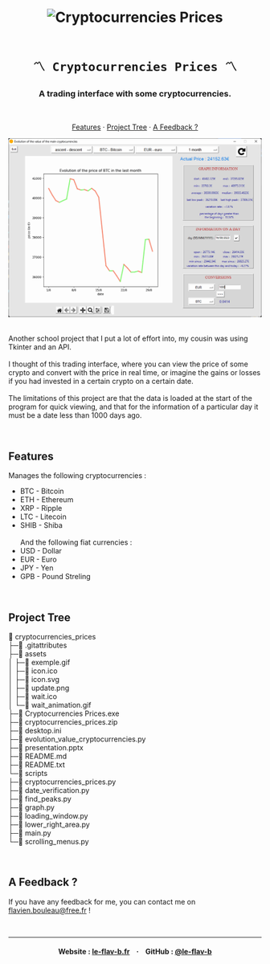 <h1 align="center">
    <br>
    <img src="https://raw.githubusercontent.com/le-flav-b/cryptocurrencies-prices/master/assets/icon.ico" alt="Cryptocurrencies Prices" width="150">
    <br><br>

    〽️ Cryptocurrencies Prices 〽️
</h1>


<h3 align="center">A trading interface with some cryptocurrencies.</h3>

<br>

<p align="center">
        <a href="#features"=>Features</a> ·
        <a href="#project-tree"=>Project Tree</a> ·
        <a href="#a-feedback-"=>A Feedback ?</a>
</p>

![Screenshots](https://raw.githubusercontent.com/le-flav-b/cryptocurrencies-prices/master/assets/exemple.gif)
<br>
<br>

Another school project that I put a lot of effort into, my cousin was using Tkinter and an API.<br><br>
I thought of this trading interface, where you can view the price of some crypto and convert with the price in real time, or imagine the gains or losses if you had invested in a certain crypto on a certain date.<br><br>
The limitations of this project are that the data is loaded at the start of the program for quick viewing, and that for the information of a particular day it must be a date less than 1000 days ago.

<br>


## Features
Manages the following cryptocurrencies :
* BTC - Bitcoin
* ETH - Ethereum
* XRP - Ripple
* LTC - Litecoin
* SHIB - Shiba
<br><br>
And the following fiat currencies :
* USD - Dollar
* EUR - Euro
* JPY - Yen
* GPB - Pound Streling

<br>


## Project Tree

📁 cryptocurrencies_prices<br>
├─📄 .gitattributes<br>
├─📁 assets<br>
│ ├─📄 exemple.gif<br>
│ ├─📄 icon.ico<br>
│ ├─📄 icon.svg<br>
│ ├─📄 update.png<br>
│ ├─📄 wait.ico<br>
│ └─📄 wait_animation.gif<br>
├─📄 Cryptocurrencies Prices.exe<br>
├─📄 cryptocurrencies_prices.zip<br>
├─📄 desktop.ini<br>
├─📄 evolution_value_cryptocurrencies.py<br>
├─📄 presentation.pptx<br>
├─📄 README.md<br>
├─📄 README.txt<br>
└─📁 scripts<br>
  ├─📄 cryptocurrencies_prices.py<br>
  ├─📄 date_verification.py<br>
  ├─📄 find_peaks.py<br>
  ├─📄 graph.py<br>
  ├─📄 loading_window.py<br>
  ├─📄 lower_right_area.py<br>
  ├─📄 main.py<br>
  └─📄 scrolling_menus.py

<br>


## A Feedback ?

If you have any feedback for me, you can contact me on flavien.bouleau@free.fr !

<br>


---

<h4 align="center">
    Website : <a href="https://www.le-flav-b.fr">le-flav-b.fr</a> &nbsp&nbsp · &nbsp&nbsp
    GitHub :  <a href="https://github.com/le-flav-b">@le-flav-b</a>
</h4>
